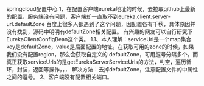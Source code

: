 springcloud配置中心
1、在配置客户端eureka地址的时候，去拉取github上最新的配置，服务端没有问题，客户端却一直取不到eureka.client.server-url.defaultZone
百度上很多人都遇到了这个问题，因配置各有千秋，具体原因并没有找到，源码中明明有defaultZone相关配置。
有兴趣的网友可以自行研究下EurekaClientConfigBean这个类。
	1.1、本人理解：serviceUrl是一个map集合key是defaultZone，value是后面配置的地址。在获取可用的zone的时候，如果我们没有配置region，那么会获取自定义的
		defaultZone，可用逗号分隔多个。而真正获取serviceUrls的是getEurekaServerServiceUrls的方法，判空，遍历循环，封装，返回等操作，，，
解决方法：去掉defaultZone，注意配置文件的中属性之间的逗号。
2、客户端没有配置相关端口。
